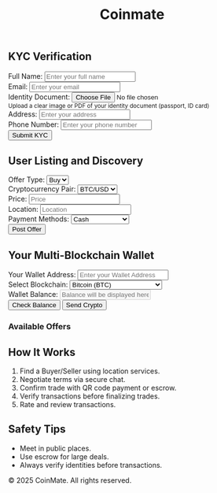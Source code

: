 <!DOCTYPE html>  
<html lang="en">  
<head>  
    <meta charset="UTF-8">  
    <meta name="viewport" content="width=device-width, initial-scale=1.0">  
   
 <link rel="stylesheet" href="coinmate2.css">  
</head>  
<body>  
    <header>  
        <h1>Coinmate</h1>  
    </header>  
<main>    <!-- KYC Verification Section -->  
        <section id="kyc-verification">  
            <h2>KYC Verification</h2>  
            <form id="kyc-form">  
                <div>  
                    <label for="full-name">Full Name:</label>  
                    <input type="text" id="full-name" placeholder="Enter your full name" required>  
                </div>  
                <div>  
                    <label for="email">Email:</label>  
                    <input type="email" id="email" placeholder="Enter your email" required>  
                </div>  
                <div>  
                    <label for="identity-document">Identity Document:</label>  
                    <input type="file" id="identity-document" accept=".jpg, .jpeg, .png, .pdf" required><br>  
                    <small>Upload a clear image or PDF of your identity document (passport, ID card)</small>  
                </div>  
                <div>  
                    <label for="address">Address:</label>  
                    <input type="text" id="address" placeholder="Enter your address" required>  
                </div>  
                <div>  
                    <label for="phone">Phone Number:</label>  
                    <input type="tel" id="phone" placeholder="Enter your phone number" required>  
                </div>  
                <button type="submit">Submit KYC</button>  
            </form>  
            <div id="kyc-status" style="margin-top: 20px;"></div>  
        </section>  
 <!-- User Listing and Discovery Section -->  
        <section id="discovery">  
            <h2>User Listing and Discovery</h2>  
            <form id="offer-form">  
                <div>  
                    <label for="offer-type">Offer Type:</label>  
                    <select id="offer-type">  
                        <option value="buy">Buy</option>  
                        <option value="sell">Sell</option>  
                    </select>  
                </div>  
                <div>  
                    <label for="offer-crypto-pair">Cryptocurrency Pair:</label>  
                    <select id="offer-crypto-pair">  
                        <option value="BTC/USD">BTC/USD</option>  
                        <option value="ETH/USD">ETH/USD</option>  
                        <option value="LTC/USD">LTC/USD</option>  
                    </select>  
                </div>  
                <div>  
                    <label for="offer-price">Price:</label>  
                    <input type="number" id="offer-price" placeholder="Price" required>  
                </div>  
                <div>  
                    <label for="offer-location">Location:</label>  
                    <input type="text" id="offer-location" placeholder="Location" required>  
                </div>  
                <div>  
                    <label for="offer-payment-method">Payment Methods:</label>  
                    <select id="offer-payment-method">  
                        <option value="Cash">Cash</option>  
                        <option value="Bank Transfer">Bank Transfer</option>  
                        <option value="Mobile Payment">Mobile Payment</option>  
                    </select>  
                </div>  
                <button type="submit">Post Offer</button>  
            </form>  
            <div id="offers-list"> 
                 <!-- Crypto Wallet Section -->  
<section id="crypto-wallet">  
    <h2>Your Multi-Blockchain Wallet</h2>  
    <div>  
        <label for="wallet-address">Your Wallet Address:</label>  
        <input type="text" id="wallet-address" placeholder="Enter your Wallet Address" required>  
    </div>  
    <div>  
        <label for="blockchain-select">Select Blockchain:</label>  
        <select id="blockchain-select">  
            <option value="BTC">Bitcoin (BTC)</option>  
            <option value="ETH">Ethereum (ETH)</option>  
            <option value="BNB">Binance Smart Chain (BNB)</option>  
            <option value="LTC">Litecoin (LTC)</option>  
            <option value="XRP">Ripple (XRP)</option>  
            <option value="DOGE">Dogecoin (DOGE)</option>
            <option value="ADA">Cardano (ADA)</option>
            <option value="DOT">Polkadot (DOT)</option>
            <option value="Pi">PI network</option>
            <option value="USDT">Tether Tron TRC20 (USDT)</option>
            <!-- Add more blockchains as needed -->  
        </select>  
    </div>  
    <div>  
        <label for="wallet-balance">Wallet Balance:</label>  
        <input type="text" id="wallet-balance" placeholder="Balance will be displayed here" disabled>  
    </div>  
    <button id="check-balance">Check Balance</button>  
    <button id="send-crypto">Send Crypto</button>   
                  <!-- Send Crypto Modal -->  
    <div id="sendCryptoModal" class="modal" style="display:none;">  
        <div class="modal-header">  
            <h2>Send Crypto</h2>  
            <button id="close-send-modal">Close</button>  
        </div>  
        <form id="send-crypto-form">  
            <div>  
                <label for="recipient-address">Recipient Address:</label>  
                <input type="text" id="recipient-address" placeholder="Enter recipient's address" required>  
            </div>  
            <div>  
                <label for="amount">Amount:</label>  
                <input type="number" id="amount" required>  
            </div>  
            <button type="submit">Send</button>  
        </form>  
    </div>  
</section>  
                <h3>Available Offers</h3>  
                <ul id="offers"></ul>  
            </div>  
          <!-- Chat Modal -->          <div id="chatModal" class="chat-modal" style="display:none;">  
                <div class="chat-header">  
                    <h2>Chat</h2>  
                    <button id="close-chat">Close</button>  
                </div>  
                <div class="chat-messages" id="chat-messages"></div>  
                <form id="chat-form">  
                    <input type="text" id="chat-message" placeholder="Type a message..." required>  
                    <button type="submit">Send</button>  
                </form>  
            </div>  
        </section>  
   <!-- Features Section -->  
        <section id="features">  
            <h2>How It Works</h2>  
            <ol>  
                <li>Find a Buyer/Seller using location services.</li>  
                <li>Negotiate terms via secure chat.</li>  
                <li>Confirm trade with QR code payment or escrow.</li>  
                <li>Verify transactions before finalizing trades.</li>  
                <li>Rate and review transactions.</li>  
            </ol>  
        </section>  
   <section id="safety-tips">  
            <h2>Safety Tips</h2>  
            <ul>  
                <li>Meet in public places.</li>  
                <li>Use escrow for large deals.</li>  
                <li>Always verify identities before transactions.</li>  
            </ul>  
        </section>  
         </main>   <footer>  
        <p>&copy; 2025 CoinMate. All rights reserved.</p>  
    </footer>  
 <script src="app.js"></script>  
</body>  
</html>  
